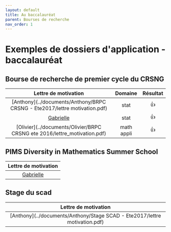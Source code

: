 ```yaml
---
layout: default
title: Au baccalauréat
parent: Bourses de recherche
nav_order: 1
---
```


# Exemples de dossiers d'application - baccalauréat

## Bourse de recherche de premier cycle du CRSNG

| Lettre de motivation | Domaine | Résultat |
|:----------:|:----------:|:----------:|
| [Anthony](../documents/Anthony/BRPC CRSNG - Ete2017/lettre motivation.pdf) | stat | :+1: |
| [Gabrielle](../documents/Gabrielle/lettre_BRPC_2019.pdf) | stat | :+1: |
| [Olivier](../documents/Olivier/BRPC CRSNG ete 2016/lettre_motivation.pdf) | math appli | :+1: |

## PIMS Diversity in Mathematics Summer School

| Lettre de motivation |
|:----------:|
| [Gabrielle](../documents/Gabrielle/pims2019.pdf) |


## Stage du scad

| Lettre de motivation |
|:----------:|
| [Anthony](../documents/Anthony/Stage SCAD - Ete2017/lettre motivation.pdf) |
